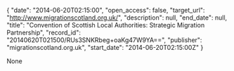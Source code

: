 {
  "date": "2014-06-20T02:15:00", 
  "open_access": false, 
  "target_url": "http://www.migrationscotland.org.uk/", 
  "description": null, 
  "end_date": null, 
  "title": "Convention of Scottish Local Authorities: Strategic Migration Partnership", 
  "record_id": "20140620T021500/RUs3SNKRbeg+oaKg47W9YA==", 
  "publisher": "migrationscotland.org.uk", 
  "start_date": "2014-06-20T02:15:00Z"
}

None